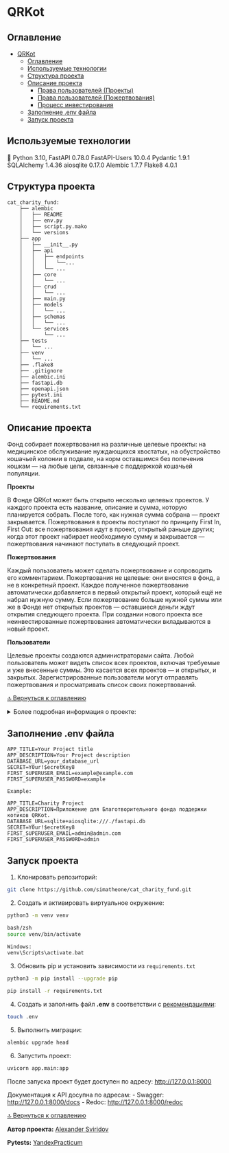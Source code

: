 # QRKot

## Оглавление
- [QRKot](#qrkot)
  - [Оглавление](#оглавление)
  - [Используемые технологии](#используемые-технологии)
  - [Структура проекта](#структура-проекта)
  - [Описание проекта](#описание-проекта)
    - [Права пользователей (Проекты)](#права-пользователей-проекты)
    - [Права пользователей (Пожертвования)](#права-пользователей-пожертвования)
    - [Процесс инвестирования](#процесс-инвестирования)
  - [Заполнение .env файла](#заполнение-env-файла)
  - [Запуск проекта](#запуск-проекта)

## Используемые технологии
:snake: Python 3.10, FastAPI 0.78.0 FastAPI-Users 10.0.4 Pydantic 1.9.1 SQLAlchemy 1.4.36 aiosqlite 0.17.0 Alembic 1.7.7 Flake8 4.0.1

## Структура проекта
```
cat_charity_fund:
    ├── alembic
    │   ├── README
    │   ├── env.py
    │   ├── script.py.mako
    │   └── versions
    ├── app
    │   ├── __init__.py
    │   ├── api
    │   │   ├── endpoints
    │   │   │   └──...
    │   │   └── ...
    │   ├── core
    │   │   └── ...
    │   ├── crud
    │   │   └── ...
    │   ├── main.py
    │   ├── models
    │   │   └── ...
    │   ├── schemas
    │   │   └── ...
    │   └── services
    │       └── ...
    ├── tests
    │   └── ...
    ├── venv
    │   └── ...
    ├── .flake8
    ├── .gitignore
    ├── alembic.ini
    ├── fastapi.db
    ├── openapi.json
    ├── pytest.ini
    ├── README.md
    └── requirements.txt
```

## Описание проекта
Фонд собирает пожертвования на различные целевые проекты: на медицинское обслуживание нуждающихся хвостатых, на обустройство кошачьей колонии в подвале, на корм оставшимся без попечения кошкам — на любые цели, связанные с поддержкой кошачьей популяции.

**Проекты**

В Фонде QRKot может быть открыто несколько целевых проектов. У каждого проекта есть название, описание и сумма, которую планируется собрать. После того, как нужная сумма собрана — проект закрывается.
Пожертвования в проекты поступают по принципу First In, First Out: все пожертвования идут в проект, открытый раньше других; когда этот проект набирает необходимую сумму и закрывается — пожертвования начинают поступать в следующий проект.

**Пожертвования**

Каждый пользователь может сделать пожертвование и сопроводить его комментарием. Пожертвования не целевые: они вносятся в фонд, а не в конкретный проект. Каждое полученное пожертвование автоматически добавляется в первый открытый проект, который ещё не набрал нужную сумму. Если пожертвование больше нужной суммы или же в Фонде нет открытых проектов — оставшиеся деньги ждут открытия следующего проекта. При создании нового проекта все неинвестированные пожертвования автоматически вкладываются в новый проект.

**Пользователи**

Целевые проекты создаются администраторами сайта.
Любой пользователь может видеть список всех проектов, включая требуемые и уже внесенные суммы. Это касается всех проектов — и открытых, и закрытых.
Зарегистрированные пользователи могут отправлять пожертвования и просматривать список своих пожертвований.

[:top: Вернуться к оглавлению](#оглавление)

<details><summary>Более подробная информация о проекте:</summary>
<p>

### Права пользователей (Проекты)
Любой посетитель сайта (в том числе неавторизованный) может посмотреть список всех проектов.

**Суперпользователь** может:
- создавать проекты;
- удалять проекты, в которые не было внесено средств;
- изменять название и описание существующего проекта, устанавливать для него новую требуемую сумму (но не меньше уже внесённой).

> *Никто не может менять через API размер внесённых средств, удалять или модифицировать закрытые проекты, изменять даты создания и закрытия проектов.

### Права пользователей (Пожертвования)

Любой **зарегистрированный пользователь** может сделать пожертвование.
**Зарегистрированный пользователь** может просматривать только свои пожертвования, при этом ему выводится только четыре поля:
- id;
- comment;
- full_amount;
- create_date.

> *Информация о том, инвестировано пожертвование в какой-то проект или нет, обычному пользователю **недоступна**.

**Суперпользователь** может просматривать список всех пожертвований, при этом ему выводятся все поля модели.

> *Редактировать или удалять пожертвования **не может никто**.

### Процесс инвестирования

Сразу после создания нового проекта или пожертвования запускается процесс **«инвестирования»** (``execute_investment_process`` в директории ``app/services/investment.py``) (увеличение ``invested_amount`` как в пожертвованиях, так и в проектах, установка значений ``fully_invested`` и ``close_date``, при необходимости).

Если создан новый проект, а в базе были **«свободные»** (не распределённые по проектам) суммы пожертвований — они автоматически инвестируются в новый проект, и в ответе API эти суммы учитываются. То же касается и создания пожертвований: если в момент пожертвования есть открытые проекты, эти пожертвования автоматически зачисляются на их счета.

Функция, отвечающая за инвестирование, вызывается непосредственно из API-функций, отвечающих за создание пожертвований и проектов. Сама функция инвестирования расположена в директории ``app/services/`` в файле ``investment.py``.

[:top: Вернуться к оглавлению](#оглавление)

</p>
</details>

## Заполнение .env файла

```
APP_TITLE=Your Project title
APP_DESCRIPTION=Your Project description
DATABASE_URL=your_database_url
SECRET=Y0ur!$ecretKey8
FIRST_SUPERUSER_EMAIL=example@example.com
FIRST_SUPERUSER_PASSWORD=example

Example:

APP_TITLE=Charity Project
APP_DESCRIPTION=Приложение для Благотворительного фонда поддержки котиков QRKot.
DATABASE_URL=sqlite+aiosqlite:///./fastapi.db
SECRET=Y0ur!$ecretKey8
FIRST_SUPERUSER_EMAIL=admin@admin.com
FIRST_SUPERUSER_PASSWORD=admin
```

## Запуск проекта
1. Клонировать репозиторий:
```bash
git clone https://github.com/simatheone/cat_charity_fund.git
```

2. Создать и активировать виртуальное окружение:
```bash
python3 -m venv venv

bash/zsh
source venv/bin/activate

Windows:
venv\Scripts\activate.bat
```

3. Обновить pip и установить зависимости из ```requirements.txt```
```bash
python3 -m pip install --upgrade pip

pip install -r requirements.txt
```

4. Создать и заполнить файл **.env** в соответствии с [рекомендациями](#заполнение-конфигурационного-env-файла):

```bash
touch .env
```

5. Выполнить миграции:
```bash
alembic upgrade head
```

6. Запустить проект:
```bash
uvicorn app.main:app
```

После запуска проект будет доступен по адресу: http://127.0.0.1:8000

Документация к API досупна по адресам:
    - Swagger: http://127.0.0.1:8000/docs
    - Redoc: http://127.0.0.1:8000/redoc

[:top: Вернуться к оглавлению](#оглавление)


**Автор проекта:** [Alexander Sviridov](https://github.com/simatheone/)

**Pytests:** [YandexPracticum](https://github.com/yandex-praktikum/cat_charity_fund/tree/master/tests)
